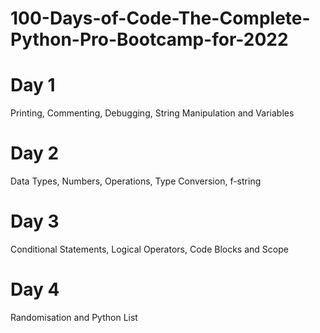 # 100-Days-of-Code-The-Complete-Python-Pro-Bootcamp-for-2022

# Day 1
Printing, Commenting, Debugging, String Manipulation and Variables

# Day 2
Data Types, Numbers, Operations, Type Conversion, f-string

# Day 3
Conditional Statements, Logical Operators, Code Blocks and Scope

# Day 4
Randomisation and Python List

